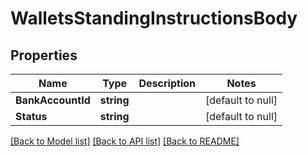 # WalletsStandingInstructionsBody

## Properties
Name | Type | Description | Notes
------------ | ------------- | ------------- | -------------
**BankAccountId** | **string** |  | [default to null]
**Status** | **string** |  | [default to null]

[[Back to Model list]](../README.md#documentation-for-models) [[Back to API list]](../README.md#documentation-for-api-endpoints) [[Back to README]](../README.md)


